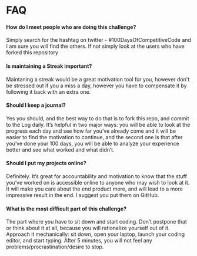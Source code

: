 # FAQ

#### How do I meet people who are doing this challenge?
Simply search for the hashtag on twitter - #100DaysOfCompetitiveCode and I am sure you will find the others. If not simply look at the users who have forked this repository

#### Is maintaining a Streak important?
Maintaning a streak would be a great motivation tool for you, however don't be stressed out if you a miss a day, however you have to compensate it by following it back with an extra one. 

#### Should I keep a journal?
Yes you should, and the best way to do that is to fork this repo, and commit to the Log daily. It’s helpful in two major ways: you will be able to look at the progress each day and see how far you’ve already come and it will be easier to find the motivation to continue, and the second one is that after you’ve done your 100 days, you will be able to analyze your experience better and see what worked and what didn’t.

#### Should I put my projects online?
Definitely. It’s great for accountability and motivation to know that the stuff you’ve worked on is accessible online to anyone who may wish to look at it. It will make you care about the end product more, and will lead to a more impressive result in the end. I suggest you put them on GitHub.

#### What is the most difficult part of this challenge?
The part where you have to sit down and start coding. Don’t postpone that or think about it at all, because you will rationalize yourself out of it. Approach it mechanically: sit down, open your laptop, launch your coding editor, and start typing. After 5 minutes, you will not feel any problems/procrastination/desire to stop.

